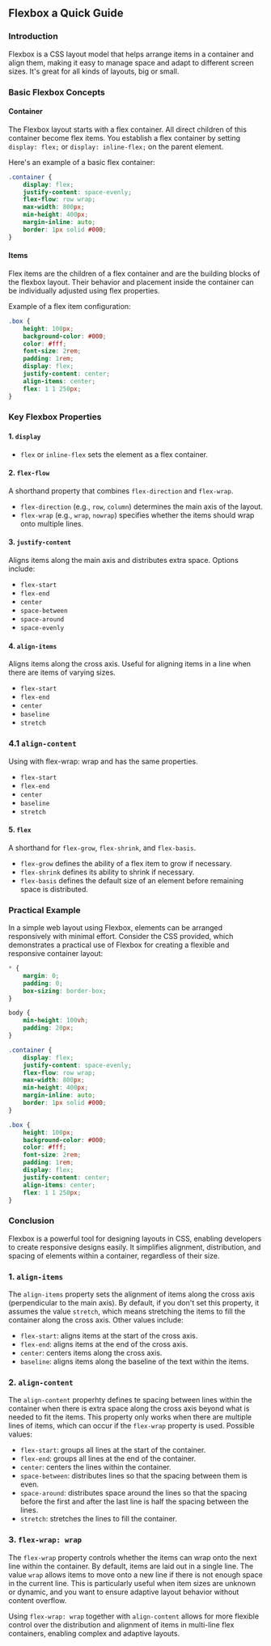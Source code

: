 ## Flexbox a Quick Guide

### Introduction
Flexbox is a CSS layout model that helps arrange items in a container and align them, making it easy to manage space and adapt to different screen sizes. It's great for all kinds of layouts, big or small.

### Basic Flexbox Concepts

#### Container
The Flexbox layout starts with a flex container. All direct children of this container become flex items. You establish a flex container by setting `display: flex;` or `display: inline-flex;` on the parent element.

Here's an example of a basic flex container:

```css
.container {
    display: flex;
    justify-content: space-evenly;
    flex-flow: row wrap;
    max-width: 800px;
    min-height: 400px;
    margin-inline: auto;
    border: 1px solid #000;
}
```

#### Items
Flex items are the children of a flex container and are the building blocks of the flexbox layout. Their behavior and placement inside the container can be individually adjusted using flex properties.

Example of a flex item configuration:

```css
.box {
    height: 100px;
    background-color: #000;
    color: #fff;
    font-size: 2rem;
    padding: 1rem;
    display: flex;
    justify-content: center;
    align-items: center;
    flex: 1 1 250px;
}
```

### Key Flexbox Properties

#### 1. `display`
- `flex` or `inline-flex` sets the element as a flex container.

#### 2. `flex-flow`
A shorthand property that combines `flex-direction` and `flex-wrap`.
- `flex-direction` (e.g., `row`, `column`) determines the main axis of the layout.
- `flex-wrap` (e.g., `wrap`, `nowrap`) specifies whether the items should wrap onto multiple lines.

#### 3. `justify-content`
Aligns items along the main axis and distributes extra space. Options include:
- `flex-start`
- `flex-end`
- `center`
- `space-between`
- `space-around`
- `space-evenly`

#### 4. `align-items`
Aligns items along the cross axis. Useful for aligning items in a line when there are items of varying sizes.
- `flex-start`
- `flex-end`
- `center`
- `baseline`
- `stretch`

### 4.1 `align-content`
Using with flex-wrap: wrap and has the same properties.
- `flex-start`
- `flex-end`
- `center`
- `baseline`
- `stretch`

#### 5. `flex`
A shorthand for `flex-grow`, `flex-shrink`, and `flex-basis`.
- `flex-grow` defines the ability of a flex item to grow if necessary.
- `flex-shrink` defines its ability to shrink if necessary.
- `flex-basis` defines the default size of an element before remaining space is distributed.

### Practical Example

In a simple web layout using Flexbox, elements can be arranged responsively with minimal effort. Consider the CSS provided, which demonstrates a practical use of Flexbox for creating a flexible and responsive container layout:

```css
* {
    margin: 0;
    padding: 0;
    box-sizing: border-box;
}

body {
    min-height: 100vh;
    padding: 20px;
}

.container {
    display: flex;
    justify-content: space-evenly;
    flex-flow: row wrap;
    max-width: 800px;
    min-height: 400px;
    margin-inline: auto;
    border: 1px solid #000;
}

.box {
    height: 100px;
    background-color: #000;
    color: #fff;
    font-size: 2rem;
    padding: 1rem;
    display: flex;
    justify-content: center;
    align-items: center;
    flex: 1 1 250px;
}
```

### Conclusion
Flexbox is a powerful tool for designing layouts in CSS, enabling developers to create responsive designs easily. It simplifies alignment, distribution, and spacing of elements within a container, regardless of their size.

### 1. `align-items`
The `align-items` property sets the alignment of items along the cross axis (perpendicular to the main axis). By default, if you don't set this property, it assumes the value `stretch`, which means stretching the items to fill the container along the cross axis. Other values include:
- `flex-start`: aligns items at the start of the cross axis.
- `flex-end`: aligns items at the end of the cross axis.
- `center`: centers items along the cross axis.
- `baseline`: aligns items along the baseline of the text within the items.

### 2. `align-content`
The `align-content` properhty defines te spacing between lines within the container when there is extra space along the cross axis beyond what is needed to fit the items. This property only works when there are multiple lines of items, which can occur if the `flex-wrap` property is used. Possible values:
- `flex-start`: groups all lines at the start of the container.
- `flex-end`: groups all lines at the end of the container.
- `center`: centers the lines within the container.
- `space-between`: distributes lines so that the spacing between them is even.
- `space-around`: distributes space around the lines so that the spacing before the first and after the last line is half the spacing between the lines.
- `stretch`: stretches the lines to fill the container.

### 3. `flex-wrap: wrap`
The `flex-wrap` property controls whether the items can wrap onto the next line within the container. By default, items are laid out in a single line. The value `wrap` allows items to move onto a new line if there is not enough space in the current line. This is particularly useful when item sizes are unknown or dynamic, and you want to ensure adaptive layout behavior without content overflow.

Using `flex-wrap: wrap` together with `align-content` allows for more flexible control over the distribution and alignment of items in multi-line flex containers, enabling complex and adaptive layouts.